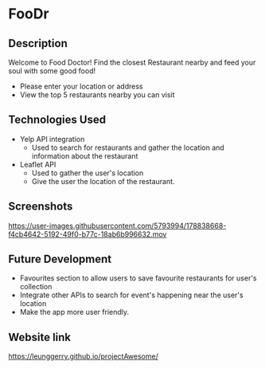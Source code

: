 # FooDr

## Description
Welcome to Food Doctor! Find the closest Restaurant nearby and feed your soul with some good food!

 - Please enter your location or address
 - View the top 5 restaurants nearby you can visit

## Technologies Used
 - Yelp API integration 
   - Used to search for restaurants and gather the location and information about the restaurant
 - Leaflet API 
   - Used to gather the user's location
   - Give the user the location of the restaurant.

## Screenshots

https://user-images.githubusercontent.com/5793994/178838668-f4cb4642-5192-49f0-b77c-18ab6b996632.mov



## Future Development
 - Favourites section to allow users to save favourite restaurants for user's collection
 - Integrate other APIs to search for event's happening near the user's location
 - Make the app more user friendly.


## Website link
https://leunggerry.github.io/projectAwesome/
